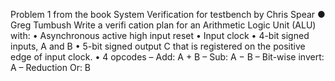 Problem 1 from the book System Verification for testbench by Chris Spear ● Greg Tumbush
Write a verifi cation plan for an Arithmetic Logic Unit (ALU) with:
• Asynchronous active high input reset 
• Input clock 
• 4-bit signed inputs, A and B 
• 5-bit signed output C that is registered on the positive edge of input clock. 
• 4 opcodes
– Add: A + B 
– Sub: A − B 
– Bit-wise invert: A 
– Reduction Or: B
